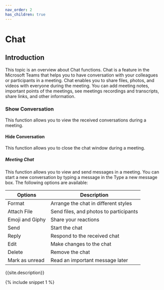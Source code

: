 ```yaml
---
nav_order: 2
has_children: true
---
```


# Chat

## Introduction
This topic is an overview about Chat functions. Chat is a feature in the Microsoft Teams that helps you to have conversation with your colleagues or participants in a meeting. Chat enables you to share files, photos, and videos with everyone during the meeting. You can add meeting notes, important points of the meetings, see meetings recordings and transcripts, share links, and other information. 

### Show Conversation 
This function allows you to view the received conversations during a meeting.
#### Hide Conversation
This function allows you to close the chat window during a meeting. 

##### Meeting Chat
This function allows you to view and send messages in a meeting. You can start a new conversation by typing a message in the Type a new message box. The following options are available:

|Options | Description |
|--------|-------------|
|Format |Arrange the chat in different styles |
|Attach File |Send files, and photos to participants|
|Emoji and Giphy |Share your reactions|
|Send| Start the chat |
|Reply |Respond to the received chat |
|Edit |Make changes to the chat|
|Delete|Remove the chat|
|Mark as unread|Read an important message later |

{{site.description}}

{% include snippet 1 %}
